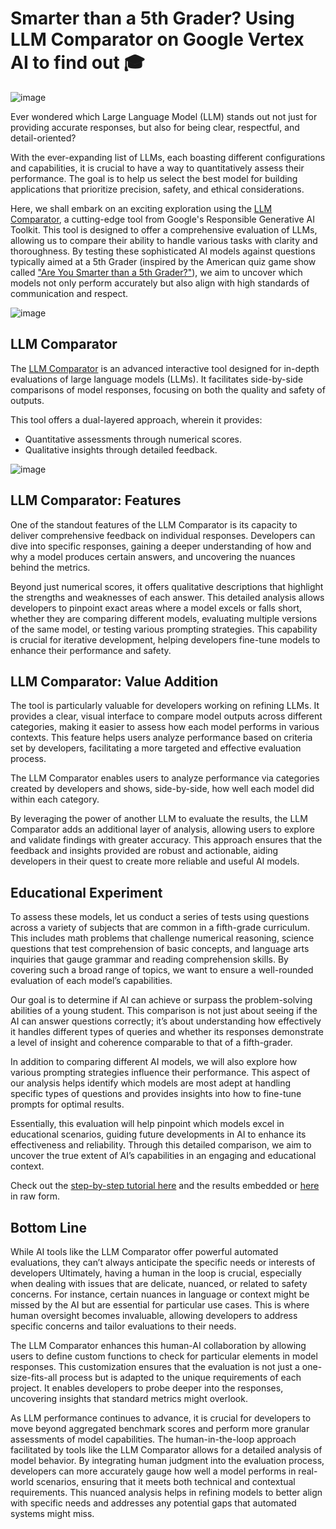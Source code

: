 # **Smarter than a 5th Grader? Using LLM Comparator on Google Vertex AI to find out 🎓**

![image](https://github.com/user-attachments/assets/0c7721f6-0980-4c98-8321-3010253e3159)

Ever wondered which Large Language Model (LLM) stands out not just for providing accurate responses, but also for being clear, respectful, and detail-oriented?

With the ever-expanding list of LLMs, each boasting different configurations and capabilities, it is crucial to have a way to quantitatively assess their performance. The goal is to help us select the best model for building applications that prioritize precision, safety, and ethical considerations.

Here, we shall embark on an exciting exploration using the [LLM Comparator](https://github.com/PAIR-code/llm-comparator), a cutting-edge tool from Google's Responsible Generative AI Toolkit. This tool is designed to offer a comprehensive evaluation of LLMs, allowing us to compare their ability to handle various tasks with clarity and thoroughness. By testing these sophisticated AI models against questions typically aimed at a 5th Grader (inspired by the American quiz game show called ["Are You Smarter than a 5th Grader?"](https://www.imdb.com/title/tt9845152/)), we aim to uncover which models not only perform accurately but also align with high standards of communication and respect.

![image](https://github.com/user-attachments/assets/2d3b6867-dd4c-4523-aa81-2e0862290d88)

## LLM Comparator
The [LLM Comparator](https://github.com/PAIR-code/llm-comparator) is an advanced interactive tool designed for in-depth evaluations of large language models (LLMs). It facilitates side-by-side comparisons of model responses, focusing on both the quality and safety of outputs.

This tool offers a dual-layered approach, wherein it provides:
- Quantitative assessments through numerical scores.
- Qualitative insights through detailed feedback.

![image](https://github.com/user-attachments/assets/504e6bed-4713-4c47-9fb3-c5a9a40bfcfa)

## LLM Comparator: Features
One of the standout features of the LLM Comparator is its capacity to deliver comprehensive feedback on individual responses. Developers can dive into specific responses, gaining a deeper understanding of how and why a model produces certain answers, and uncovering the nuances behind the metrics.

Beyond just numerical scores, it offers qualitative descriptions that highlight the strengths and weaknesses of each answer. This detailed analysis allows developers to pinpoint exact areas where a model excels or falls short, whether they are comparing different models, evaluating multiple versions of the same model, or testing various prompting strategies. This capability is crucial for iterative development, helping developers fine-tune models to enhance their performance and safety.

## LLM Comparator: Value Addition
The tool is particularly valuable for developers working on refining LLMs. It provides a clear, visual interface to compare model outputs across different categories, making it easier to assess how each model performs in various contexts. This feature helps users analyze performance based on criteria set by developers, facilitating a more targeted and effective evaluation process.

The LLM Comparator enables users to analyze performance via categories created by developers and shows, side-by-side, how well each model did within each category.

By leveraging the power of another LLM to evaluate the results, the LLM Comparator adds an additional layer of analysis, allowing users to explore and validate findings with greater accuracy. This approach ensures that the feedback and insights provided are robust and actionable, aiding developers in their quest to create more reliable and useful AI models.

## Educational Experiment
To assess these models, let us conduct a series of tests using questions across a variety of subjects that are common in a fifth-grade curriculum. This includes math problems that challenge numerical reasoning, science questions that test comprehension of basic concepts, and language arts inquiries that gauge grammar and reading comprehension skills. By covering such a broad range of topics, we want to ensure a well-rounded evaluation of each model’s capabilities.

Our goal is to determine if AI can achieve or surpass the problem-solving abilities of a young student. This comparison is not just about seeing if the AI can answer questions correctly; it’s about understanding how effectively it handles different types of queries and whether its responses demonstrate a level of insight and coherence comparable to that of a fifth-grader.

In addition to comparing different AI models, we will also explore how various prompting strategies influence their performance. This aspect of our analysis helps identify which models are most adept at handling specific types of questions and provides insights into how to fine-tune prompts for optimal results.

Essentially, this evaluation will help pinpoint which models excel in educational scenarios, guiding future developments in AI to enhance its effectiveness and reliability. Through this detailed comparison, we aim to uncover the true extent of AI’s capabilities in an engaging and educational context.

Check out the [step-by-step tutorial here](https://github.com/jigyasa-grover/Smarter-than-a-5th-Grader-Using-LLM-Comparator-on-Google-Vertex-AI/blob/main/smarter_than_a_5th_grader_llm_comparator.ipynb) and the results embedded or [here](https://github.com/jigyasa-grover/Smarter-than-a-5th-Grader-Using-LLM-Comparator-on-Google-Vertex-AI/blob/main/json_for_llm_comparator.json) in raw form.

## Bottom Line
While AI tools like the LLM Comparator offer powerful automated evaluations, they can’t always anticipate the specific needs or interests of developers Ultimately, having a human in the loop is crucial, especially when dealing with issues that are delicate, nuanced, or related to safety concerns. For instance, certain nuances in language or context might be missed by the AI but are essential for particular use cases. This is where human oversight becomes invaluable, allowing developers to address specific concerns and tailor evaluations to their needs.

The LLM Comparator enhances this human-AI collaboration by allowing users to define custom functions to check for particular elements in model responses. This customization ensures that the evaluation is not just a one-size-fits-all process but is adapted to the unique requirements of each project. It enables developers to probe deeper into the responses, uncovering insights that standard metrics might overlook.

As LLM performance continues to advance, it is crucial for developers to move beyond aggregated benchmark scores and perform more granular assessments of model capabilities. The human-in-the-loop approach facilitated by tools like the LLM Comparator allows for a detailed analysis of model behavior. By integrating human judgment into the evaluation process, developers can more accurately gauge how well a model performs in real-world scenarios, ensuring that it meets both technical and contextual requirements. This nuanced analysis helps in refining models to better align with specific needs and addresses any potential gaps that automated systems might miss.













